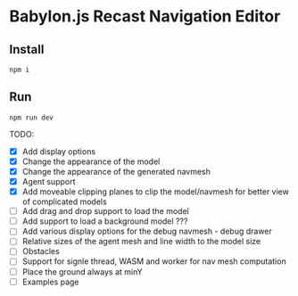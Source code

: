# Babylon.js Recast Navigation Editor

## Install

`npm i`

## Run

`npm run dev`

TODO:

- [x] Add display options
- [x] Change the appearance of the model
- [x] Change the appearance of the generated navmesh
- [x] Agent support
- [x] Add moveable clipping planes to clip the model/navmesh for better view of complicated models
- [ ] Add drag and drop support to load the model
- [ ] Add support to load a background model ???
- [ ] Add various display options for the debug navmesh - debug drawer
- [ ] Relative sizes of the agent mesh and line width to the model size
- [ ] Obstacles
- [ ] Support for signle thread, WASM and worker for nav mesh computation
- [ ] Place the ground always at minY
- [ ] Examples page
